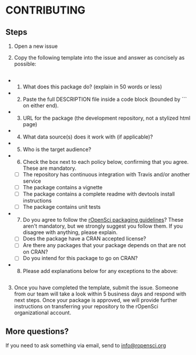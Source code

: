 CONTRIBUTING
============

## Steps

1. Open a new issue

2. Copy the following template into the issue and answer as concisely as possible:

    ```
* 1. What does this package do? (explain in 50 words or less)  
* 2. Paste the full DESCRIPTION file inside a code block (bounded by ``` on either end).
* 3. URL for the package (the development repository, not a stylized html page)
* 4. What data source(s) does it work with (if applicable)?
* 5. Who is the target audience?
* 6. Check the box next to each policy below, confirming that you agree. These are mandatory.
    * [ ] The repository has continuous integration with Travis and/or another service
    * [ ] The package contains a vignette
    * [ ] The package contains a complete readme with devtools install instructions
    * [ ] The package contains unit tests
* 7. Do you agree to follow the [rOpenSci packaging guidelines](https://github.com/ropensci/packaging_guide)? These aren't mandatory, but we strongly suggest you follow them. If you disagree with anything, please explain.
    * [ ] Does the package have a CRAN accepted license?
    * [ ] Are there any packages that your package depends on that are not on CRAN?
    * [ ] Do you intend for this package to go on CRAN?
* 8. Please add explanations below for any exceptions to the above:
    ```

3. Once you have completed the template, submit the issue. Someone from our team will take a look within 5 business days and respond with next steps.  Once your package is approved, we will provide further instructions on transferring your repository to the rOpenSci organizational account.

## More questions? 

If you need to ask something via email, send to [info@ropensci.org](mailto:info@ropensci.org)
